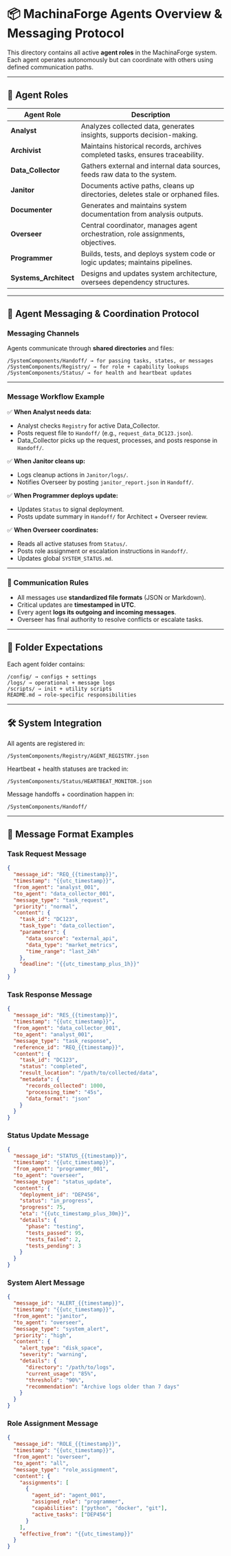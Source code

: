 # 📦 MachinaForge Agents Overview & Messaging Protocol

This directory contains all active **agent roles** in the MachinaForge system. Each agent operates autonomously but can coordinate with others using defined communication paths.

---

## 🔑 Agent Roles

| Agent Role             | Description                                                                     |
| ---------------------- | ------------------------------------------------------------------------------- |
| **Analyst**            | Analyzes collected data, generates insights, supports decision-making.          |
| **Archivist**          | Maintains historical records, archives completed tasks, ensures traceability.   |
| **Data_Collector**     | Gathers external and internal data sources, feeds raw data to the system.       |
| **Janitor**            | Documents active paths, cleans up directories, deletes stale or orphaned files. |
| **Documenter**         | Generates and maintains system documentation from analysis outputs. |
| **Overseer**           | Central coordinator, manages agent orchestration, role assignments, objectives. |
| **Programmer**         | Builds, tests, and deploys system code or logic updates; maintains pipelines.   |
| **Systems_Architect**  | Designs and updates system architecture, oversees dependency structures.        |

---

## 📡 Agent Messaging & Coordination Protocol

### Messaging Channels

Agents communicate through **shared directories** and files:

```
/SystemComponents/Handoff/ → for passing tasks, states, or messages
/SystemComponents/Registry/ → for role + capability lookups
/SystemComponents/Status/ → for health and heartbeat updates
```

---

### Message Workflow Example

✅ **When Analyst needs data:**
* Analyst checks `Registry` for active Data_Collector.
* Posts request file to `Handoff/` (e.g., `request_data_DC123.json`).
* Data_Collector picks up the request, processes, and posts response in `Handoff/`.

✅ **When Janitor cleans up:**
* Logs cleanup actions in `Janitor/logs/`.
* Notifies Overseer by posting `janitor_report.json` in `Handoff/`.

✅ **When Programmer deploys update:**
* Updates `Status` to signal deployment.
* Posts update summary in `Handoff/` for Architect + Overseer review.

✅ **When Overseer coordinates:**
* Reads all active statuses from `Status/`.
* Posts role assignment or escalation instructions in `Handoff/`.
* Updates global `SYSTEM_STATUS.md`.

---

### 🔐 Communication Rules

* All messages use **standardized file formats** (JSON or Markdown).
* Critical updates are **timestamped in UTC**.
* Every agent **logs its outgoing and incoming messages**.
* Overseer has final authority to resolve conflicts or escalate tasks.

---

## 📂 Folder Expectations

Each agent folder contains:

```
/config/ → configs + settings
/logs/ → operational + message logs
/scripts/ → init + utility scripts
README.md → role-specific responsibilities
```

---

## 🛠 System Integration

All agents are registered in:
```
/SystemComponents/Registry/AGENT_REGISTRY.json
```

Heartbeat + health statuses are tracked in:
```
/SystemComponents/Status/HEARTBEAT_MONITOR.json
```

Message handoffs + coordination happen in:
```
/SystemComponents/Handoff/
```

---

## 📝 Message Format Examples

### Task Request Message
```json
{
  "message_id": "REQ_{{timestamp}}",
  "timestamp": "{{utc_timestamp}}",
  "from_agent": "analyst_001",
  "to_agent": "data_collector_001",
  "message_type": "task_request",
  "priority": "normal",
  "content": {
    "task_id": "DC123",
    "task_type": "data_collection",
    "parameters": {
      "data_source": "external_api",
      "data_type": "market_metrics",
      "time_range": "last_24h"
    },
    "deadline": "{{utc_timestamp_plus_1h}}"
  }
}
```

### Task Response Message
```json
{
  "message_id": "RES_{{timestamp}}",
  "timestamp": "{{utc_timestamp}}",
  "from_agent": "data_collector_001",
  "to_agent": "analyst_001",
  "message_type": "task_response",
  "reference_id": "REQ_{{timestamp}}",
  "content": {
    "task_id": "DC123",
    "status": "completed",
    "result_location": "/path/to/collected/data",
    "metadata": {
      "records_collected": 1000,
      "processing_time": "45s",
      "data_format": "json"
    }
  }
}
```

### Status Update Message
```json
{
  "message_id": "STATUS_{{timestamp}}",
  "timestamp": "{{utc_timestamp}}",
  "from_agent": "programmer_001",
  "to_agent": "overseer",
  "message_type": "status_update",
  "content": {
    "deployment_id": "DEP456",
    "status": "in_progress",
    "progress": 75,
    "eta": "{{utc_timestamp_plus_30m}}",
    "details": {
      "phase": "testing",
      "tests_passed": 95,
      "tests_failed": 2,
      "tests_pending": 3
    }
  }
}
```

### System Alert Message
```json
{
  "message_id": "ALERT_{{timestamp}}",
  "timestamp": "{{utc_timestamp}}",
  "from_agent": "janitor",
  "to_agent": "overseer",
  "message_type": "system_alert",
  "priority": "high",
  "content": {
    "alert_type": "disk_space",
    "severity": "warning",
    "details": {
      "directory": "/path/to/logs",
      "current_usage": "85%",
      "threshold": "90%",
      "recommendation": "Archive logs older than 7 days"
    }
  }
}
```

### Role Assignment Message
```json
{
  "message_id": "ROLE_{{timestamp}}",
  "timestamp": "{{utc_timestamp}}",
  "from_agent": "overseer",
  "to_agent": "all",
  "message_type": "role_assignment",
  "content": {
    "assignments": [
      {
        "agent_id": "agent_001",
        "assigned_role": "programmer",
        "capabilities": ["python", "docker", "git"],
        "active_tasks": ["DEP456"]
      }
    ],
    "effective_from": "{{utc_timestamp}}"
  }
}
```

